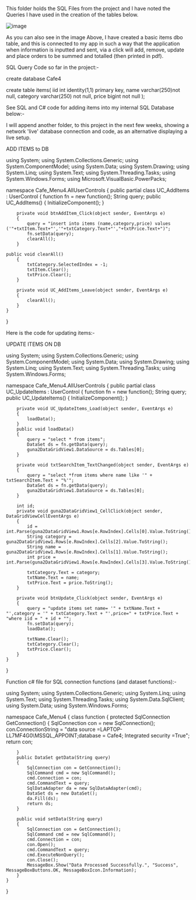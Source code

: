 This folder holds the SQL Files from the project and I have noted the Queries I have used in the creation of the tables below.

![image](https://user-images.githubusercontent.com/20317523/138116737-c5023d15-d1cd-4f45-875d-03adf168310c.png)


As you can also see in the image Above, I have created a basic items dbo table, and this is connected to my app in such a way that the application when information is inputted and sent, via a click will add, remove, update and place orders to be summed and totalled (then printed in pdf).

SQL Query Code so far in the project:-

create database Cafe4

create table items(
iid int identity(1,1) primary key,
name varchar(250)not null,
category varchar(250) not null,
price bigint not null
);



See SQL and C# code for adding items into my internal SQL Database below:- 

I will append another folder, to this project in the next few weeks, showing a network 'live' database connection and code, as an alternative displaying a live setup.

ADD ITEMS to DB

using System;
using System.Collections.Generic;
using System.ComponentModel;
using System.Data;
using System.Drawing;
using System.Linq;
using System.Text;
using System.Threading.Tasks;
using System.Windows.Forms;
using Microsoft.VisualBasic.PowerPacks;

namespace Cafe_Menu4.AllUserControls
{
    public partial class UC_AddItems : UserControl
    {
        function fn = new function();
        String query;
        public UC_AddItems()
        {
            InitializeComponent();
        }

       

        private void btnAddItem_Click(object sender, EventArgs e)
        {
            query = "insert into items (name,category,price) values ('"+txtItem.Text+"','"+txtCategory.Text+"',"+txtPrice.Text+")";
            fn.setData(query);
            clearAll();
        }

    public void clearAll()
        {
            txtCategory.SelectedIndex = -1;
            txtItem.Clear();
            txtPrice.Clear();
        }

        private void UC_AddItems_Leave(object sender, EventArgs e)
        {
            clearAll();
        }
    }
}


Here is the code for updating items:-

UPDATE ITEMS ON DB

using System;
using System.Collections.Generic;
using System.ComponentModel;
using System.Data;
using System.Drawing;
using System.Linq;
using System.Text;
using System.Threading.Tasks;
using System.Windows.Forms;

namespace Cafe_Menu4.AllUserControls
{
    public partial class UC_UpdateItems : UserControl
    {
        function fn = new function();
        String query;
        public UC_UpdateItems()
        {
            InitializeComponent();
        }

        private void UC_UpdateItems_Load(object sender, EventArgs e)
        {
            loadData();
        }
        public void loadData()
        {
            query = "select * from items";
            DataSet ds = fn.getData(query);
            guna2DataGridView1.DataSource = ds.Tables[0];
        }

        private void txtSearchItem_TextChanged(object sender, EventArgs e)
        {
            query = "select *from items where name like '" + txtSearchItem.Text + "%'";
            DataSet ds = fn.getData(query);
            guna2DataGridView1.DataSource = ds.Tables[0];   
        }

        int id;
        private void guna2DataGridView1_CellClick(object sender, DataGridViewCellEventArgs e)
        {
            id = int.Parse(guna2DataGridView1.Rows[e.RowIndex].Cells[0].Value.ToString());
            String category = guna2DataGridView1.Rows[e.RowIndex].Cells[2].Value.ToString();
            String name = guna2DataGridView1.Rows[e.RowIndex].Cells[1].Value.ToString();
            int price = int.Parse(guna2DataGridView1.Rows[e.RowIndex].Cells[3].Value.ToString());

            txtCategory.Text = category;
            txtName.Text = name;
            txtPrice.Text = price.ToString();
        }

        private void btnUpdate_Click(object sender, EventArgs e)
        {
            query = "update items set name= '" + txtName.Text + "',category = '" + txtCategory.Text + "',price=" + txtPrice.Text + "where iid = " + id + "";
            fn.setData(query);
            loadData();

            txtName.Clear();
            txtCategory.Clear();
            txtPrice.Clear();
        }
    }
}


Function c# file for SQL connection functions (and dataset functions):-

using System;
using System.Collections.Generic;
using System.Linq;
using System.Text;
using System.Threading.Tasks;
using System.Data.SqlClient;
using System.Data;
using System.Windows.Forms;

namespace Cafe_Menu4
{
    class function
    {
        protected SqlConnection GetConnection()
        {
            SqlConnection con = new SqlConnection();
            con.ConnectionString = "data source =LAPTOP-LL7MF4G0\\MSSQL_APPOINT;database = Cafe4; Integrated security =True";
            return con;

        }
        public DataSet getData(String query)
        {
            SqlConnection con = GetConnection();
            SqlCommand cmd = new SqlCommand();
            cmd.Connection = con;
            cmd.CommandText = query;
            SqlDataAdapter da = new SqlDataAdapter(cmd);
            DataSet ds = new DataSet();
            da.Fill(ds);
            return ds;
        }

        public void setData(String query)
        {
            SqlConnection con = GetConnection();
            SqlCommand cmd = new SqlCommand();
            cmd.Connection = con;
            con.Open();
            cmd.CommandText = query;
            cmd.ExecuteNonQuery();
            con.Close();
            MessageBox.Show("Data Processed Successfully.", "Success", MessageBoxButtons.OK, MessageBoxIcon.Information);
        }
    }
}

